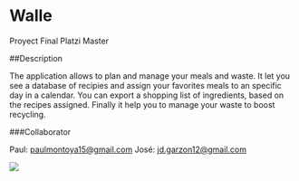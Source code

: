 # Walle

Proyect Final Platzi Master

##Description

The application allows to plan and manage your meals and waste. It let you see a database of recipies and assign your favorites meals to an specific day in a calendar. You can export a shopping list of ingredients, based on the recipes assigned. Finally it help you to manage your waste to boost recycling.

###Collaborator

Paul:  paulmontoya15@gmail.com
José: jd.garzon12@gmail.com

![](https://i.imgur.com/taHRsCB.png)
